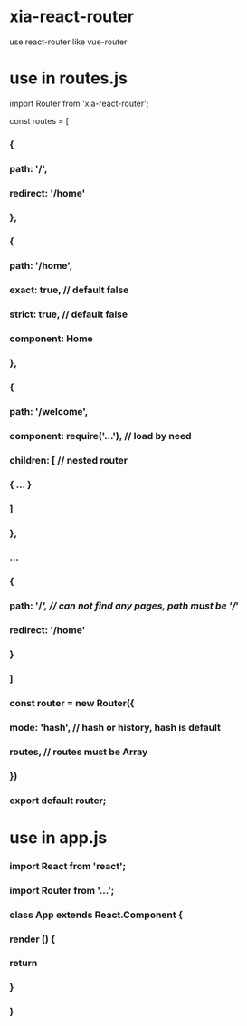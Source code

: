# xia-react-router
use react-router like vue-router


# use in routes.js
import Router from 'xia-react-router';

const routes = [
###     {
###         path: '/',
###         redirect: '/home'
###     },
###     {
###         path: '/home',
###         exact: true,                // default false
###         strict: true,               // default false
###         component: Home
###     },
###     {
###         path: '/welcome',
###         component: require('...'),  // load by need
###         children: [                 //  nested router
###             { ... }
###         ]
###     },
###     ...
###     {
###         path: '/*',                 // can not find any pages, path must be '/*'
###         redirect: '/home'
###     }
### ]
### 
### const router = new Router({
###     mode: 'hash',                   // hash or history, hash is default
###     routes,                         // routes must be Array
### })

### export default router;


# use in app.js
### import React from 'react';
### import Router from '...';
### 
### class App extends React.Component {
###     render () {
###         return <Router />
###     }
### }
